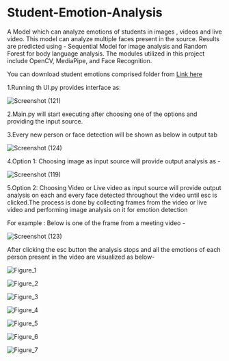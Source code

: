 # Student-Emotion-Analysis
A Model which can analyze emotions of students in  images , videos and live video. This model can analyze multiple faces present in the source. Results are predicted using - Sequential Model for image analysis and Random Forest for body language analysis. The modules utilized in this project include OpenCV, MediaPipe, and Face Recognition.

You can download student emotions comprised folder from [Link here](https://www.kaggle.com/datasets/joyee19/studentengagement)



1.Running th UI.py provides interface as:

![Screenshot (121)](https://github.com/sivanand866/Student-Emotion-Analysis/assets/84615569/d030ede5-b0c8-407b-84a7-c4edd6e073f1)



2.Main.py will start executing after choosing one of the options and providing the input source.



3.Every new person or face detection will be shown as below in output tab

![Screenshot (124)](https://github.com/sivanand866/Student-Emotion-Analysis/assets/84615569/4573e309-33c7-45cb-a9b5-d8f590fb6bd0)




4.Option 1: Choosing image as input source will provide output analysis as -

![Screenshot (119)](https://github.com/sivanand866/Student-Emotion-Analysis/assets/84615569/1875a43d-e3e5-40cd-8d40-1fd70918ae0a)




5.Option 2: Choosing Video or Live video as input source will provide output analysis on each and every face detected throughout the video until esc is clicked.The process is done by collecting frames from the video or live video and performing image analysis on it for emotion detection


For example : Below is one of the frame from a meeting video -

![Screenshot (123)](https://github.com/sivanand866/Student-Emotion-Analysis/assets/84615569/fc1d3f21-d202-47f5-9b38-103ce6c00d5b)

After clicking the esc button the analysis stops and all the emotions of each person present in the video are visualized as below-

![Figure_1](https://github.com/sivanand866/Student-Emotion-Analysis/assets/84615569/bebc10ed-da65-4b1f-868b-5c1ec552d5a1)

![Figure_2](https://github.com/sivanand866/Student-Emotion-Analysis/assets/84615569/682c351a-5042-4d8e-9b3a-0cf7ae3d9d2b)

![Figure_3](https://github.com/sivanand866/Student-Emotion-Analysis/assets/84615569/b5200430-b397-4ccf-a7d4-491cb607a353)

![Figure_4](https://github.com/sivanand866/Student-Emotion-Analysis/assets/84615569/ecdae318-39ef-4f07-8dc0-052384eaccf1)

![Figure_5](https://github.com/sivanand866/Student-Emotion-Analysis/assets/84615569/d23e7fc1-909e-42ac-b7d2-fdec0a9bb600)

![Figure_6](https://github.com/sivanand866/Student-Emotion-Analysis/assets/84615569/d7c9627e-6559-473b-aac4-a02b62da619d)

![Figure_7](https://github.com/sivanand866/Student-Emotion-Analysis/assets/84615569/ed1f97c4-fd2b-43e6-af32-1e3a5cd3b35c)
